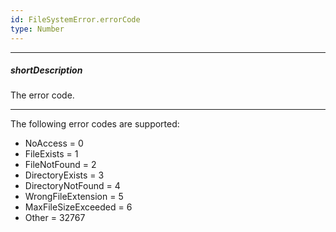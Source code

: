 ```yaml
---
id: FileSystemError.errorCode
type: Number
---
```

---
##### shortDescription
The error code.

---
The following error codes are supported:

- NoAccess = 0
- FileExists = 1
- FileNotFound = 2
- DirectoryExists = 3
- DirectoryNotFound = 4
- WrongFileExtension = 5
- MaxFileSizeExceeded = 6
- Other = 32767